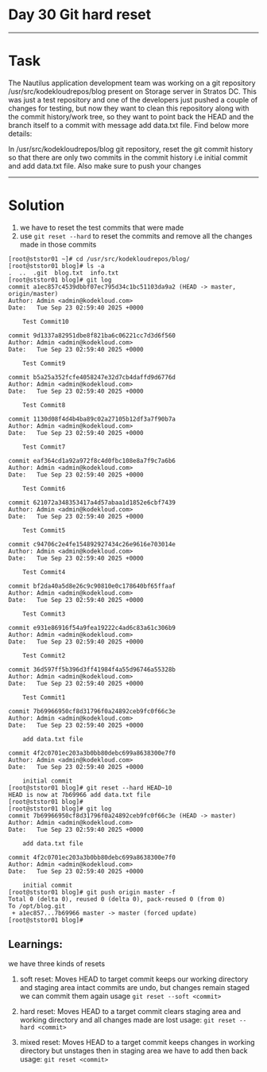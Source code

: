 # Day 30 Git hard reset
---
# Task
The Nautilus application development team was working on a git repository /usr/src/kodekloudrepos/blog present on Storage server in Stratos DC. This was just a test repository and one of the developers just pushed a couple of changes for testing, but now they want to clean this repository along with the commit history/work tree, so they want to point back the HEAD and the branch itself to a commit with message add data.txt file. Find below more details:

In /usr/src/kodekloudrepos/blog git repository, reset the git commit history so that there are only two commits in the commit history i.e initial commit and add data.txt file.
Also make sure to push your changes

---
# Solution
1. we have to reset the test commits that were made 
2. use `git reset --hard` to reset the commits and remove all the changes made in those commits


```
[root@ststor01 ~]# cd /usr/src/kodekloudrepos/blog/
[root@ststor01 blog]# ls -a
.  ..  .git  blog.txt  info.txt
[root@ststor01 blog]# git log
commit a1ec857c4539dbbf07ec795d34c1bc51103da9a2 (HEAD -> master, origin/master)
Author: Admin <admin@kodekloud.com>
Date:   Tue Sep 23 02:59:40 2025 +0000

    Test Commit10

commit 9d1337a82951dbe8f821ba6c06221cc7d3d6f560
Author: Admin <admin@kodekloud.com>
Date:   Tue Sep 23 02:59:40 2025 +0000

    Test Commit9

commit b5a25a352fcfe4058247e32d7cb4daffd9d6776d
Author: Admin <admin@kodekloud.com>
Date:   Tue Sep 23 02:59:40 2025 +0000

    Test Commit8

commit 1130d08f4d4b4ba89c02a27105b12df3a7f90b7a
Author: Admin <admin@kodekloud.com>
Date:   Tue Sep 23 02:59:40 2025 +0000

    Test Commit7

commit eaf364cd1a92a972f8c4d0fbc108e8a7f9c7a6b6
Author: Admin <admin@kodekloud.com>
Date:   Tue Sep 23 02:59:40 2025 +0000

    Test Commit6

commit 621072a348353417a4d57abaa1d1852e6cbf7439
Author: Admin <admin@kodekloud.com>
Date:   Tue Sep 23 02:59:40 2025 +0000

    Test Commit5

commit c94706c2e4fe154892927434c26e9616e703014e
Author: Admin <admin@kodekloud.com>
Date:   Tue Sep 23 02:59:40 2025 +0000

    Test Commit4

commit bf2da40a5d8e26c9c90810e0c178640bf65ffaaf
Author: Admin <admin@kodekloud.com>
Date:   Tue Sep 23 02:59:40 2025 +0000

    Test Commit3

commit e931e86916f54a9fea19222c4ad6c83a61c306b9
Author: Admin <admin@kodekloud.com>
Date:   Tue Sep 23 02:59:40 2025 +0000

    Test Commit2

commit 36d597ff5b396d3ff41984f4a55d96746a55328b
Author: Admin <admin@kodekloud.com>
Date:   Tue Sep 23 02:59:40 2025 +0000

    Test Commit1

commit 7b69966950cf8d31796f0a24892ceb9fc0f66c3e
Author: Admin <admin@kodekloud.com>
Date:   Tue Sep 23 02:59:40 2025 +0000

    add data.txt file

commit 4f2c0701ec203a3b0bb80debc699a8638300e7f0
Author: Admin <admin@kodekloud.com>
Date:   Tue Sep 23 02:59:40 2025 +0000

    initial commit
[root@ststor01 blog]# git reset --hard HEAD~10
HEAD is now at 7b69966 add data.txt file
[root@ststor01 blog]# 
[root@ststor01 blog]# git log
commit 7b69966950cf8d31796f0a24892ceb9fc0f66c3e (HEAD -> master)
Author: Admin <admin@kodekloud.com>
Date:   Tue Sep 23 02:59:40 2025 +0000

    add data.txt file

commit 4f2c0701ec203a3b0bb80debc699a8638300e7f0
Author: Admin <admin@kodekloud.com>
Date:   Tue Sep 23 02:59:40 2025 +0000

    initial commit
[root@ststor01 blog]# git push origin master -f
Total 0 (delta 0), reused 0 (delta 0), pack-reused 0 (from 0)
To /opt/blog.git
 + a1ec857...7b69966 master -> master (forced update)
[root@ststor01 blog]# 
```
## Learnings:
we have three kinds of resets
1. soft reset:
   Moves HEAD to target commit
   keeps our working directory and staging area intact
   commits are undo, but changes remain staged we can commit them again
   usage `git reset --soft <commit>`

2. hard reset:
    Moves HEAD to a target commit
    clears staging area and working directory and all changes made are lost
    usage: `git reset --hard <commit>`

3. mixed reset: 
    Moves HEAD to a target commit
    keeps changes in working directory but unstages then in staging area we have to add then back
    usage: `git reset <commit>`


